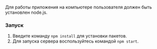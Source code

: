 Для работы приложения на компьютере пользователя должен быть установлен node.js. 
### Запуск
1. Введите команду `npm install` для установки пакетов.
2. Для запуска сервера воспользуйтесь командой `npm start`.
